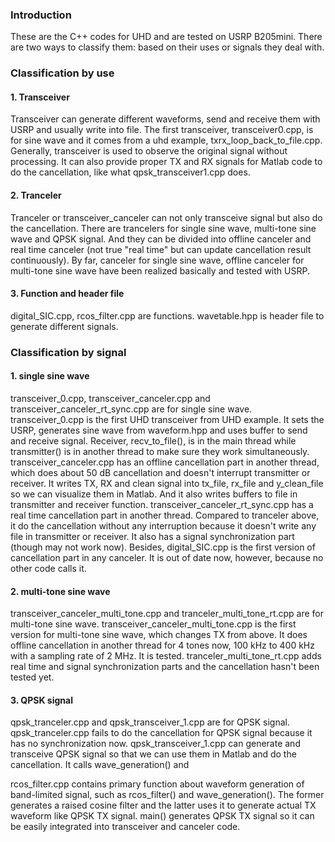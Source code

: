 ### Introduction
These are the C++ codes for UHD and are tested on USRP B205mini. There are two ways to classify them: based on their uses or signals they deal with. 

### Classification by use
#### 1. Transceiver
Transceiver can generate different waveforms, send and receive them with USRP and usually write into file. The first transceiver, transceiver0.cpp, is for sine wave and it comes from a uhd example, txrx_loop_back_to_file.cpp. Generally, transceiver is used to observe the original signal without processing. It can also provide proper TX and RX signals for Matlab code to do the cancellation, like what qpsk\_transceiver1.cpp does.

#### 2. Tranceler
Tranceler or transceiver\_canceler can not only transceive signal but also do the cancellation. There are trancelers for single sine wave, multi-tone sine wave and QPSK signal. And they can be divided into offline canceler and real time canceler (not true "real time" but can update cancellation result continuously). By far, canceler for single sine wave, offline canceler for multi-tone sine wave have been realized basically and tested with USRP.

#### 3. Function and header file
digital\_SIC.cpp, rcos\_filter.cpp are functions. wavetable.hpp is header file to generate different signals.

### Classification by signal
#### 1. single sine wave
transceiver\_0.cpp, transceiver\_canceler.cpp and transceiver_canceler_rt\_sync.cpp are for single sine wave. 
transceiver\_0.cpp is the first UHD transceiver from UHD example. It sets the USRP, generates sine wave from waveform.hpp and uses buffer to send and receive signal. Receiver, recv_to_file(), is in the main thread while transmitter() is in another thread to make sure they work simultaneously. 
transceiver\_canceler.cpp has an offline cancellation part in another thread, which does about 50 dB cancellation and doesn't interrupt transmitter or receiver. It writes TX, RX and clean signal into tx\_file, rx\_file and y_clean_file so we can visualize them in Matlab. And it also writes buffers to file in transmitter and receiver function.
transceiver_canceler_rt\_sync.cpp has a real time cancellation part in another thread. Compared to tranceler above, it do the cancellation without any interruption because it doesn't write any file in transmitter or receiver. It also has a signal synchronization part (though may not work now). 
Besides, digital\_SIC.cpp is the first version of cancellation part in any canceler. It is out of date now, however, because no other code calls it.

#### 2. multi-tone sine wave
transceiver_canceler_multi\_tone.cpp and tranceler_multi_tone\_rt.cpp are for multi-tone sine wave.
transceiver_canceler_multi\_tone.cpp is the first version for multi-tone sine wave, which changes TX from above. It does offline cancellation in another thread for 4 tones now, 100 kHz to 400 kHz with a sampling rate of 2 MHz. It is tested. 
tranceler_multi_tone\_rt.cpp adds real time and signal synchronization parts and the cancellation hasn't been tested yet. 


#### 3. QPSK signal
qpsk_tranceler.cpp and qpsk_transceiver\_1.cpp are for QPSK signal.
qpsk\_tranceler.cpp fails to do the cancellation for QPSK signal because it has no synchronization now. 
qpsk_transceiver_1.cpp can generate and transceive QPSK signal so that we can use them in Matlab and do the cancellation. It calls wave\_generation() and


rcos_filter.cpp contains primary function about waveform generation of band-limited signal, such as rcos_filter() and wave_generation(). The former generates a raised cosine filter and the latter uses it to generate actual TX waveform like QPSK TX signal. main() generates QPSK TX signal so it can be easily integrated into transceiver and canceler code.
